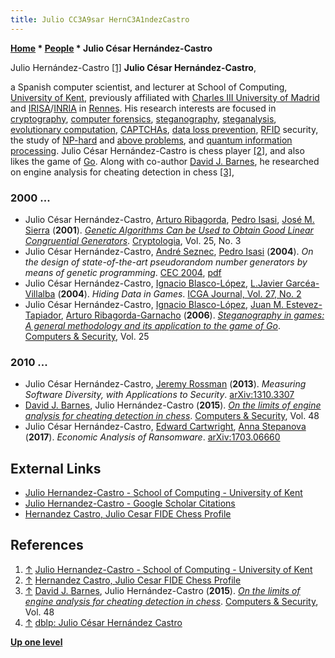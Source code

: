 ```yaml
---
title: Julio CC3A9sar HernC3A1ndezCastro
---
```

**[Home](Home "Home") \* [People](People "People") \* Julio César Hernández-Castro**



 [](File:JCHernandezCastro.jpg) Julio Hernández-Castro <a id="cite-note-1" href="#cite-ref-1">[1]</a> 
**Julio César Hernández-Castro**,  

a Spanish computer scientist, and lecturer at School of Computing, [University of Kent](https://en.wikipedia.org/wiki/University_of_Kent), 
previously affiliated with [Charles III University of Madrid](https://en.wikipedia.org/wiki/Charles_III_University_of_Madrid) and [IRISA](https://en.wikipedia.org/wiki/Research_Institute_of_Computer_Science_and_Random_Systems)/[INRIA](https://en.wikipedia.org/wiki/French_Institute_for_Research_in_Computer_Science_and_Automation) in [Rennes](https://en.wikipedia.org/wiki/Rennes). 
His research interests are focused in [cryptography](https://en.wikipedia.org/wiki/Cryptography), [computer forensics](https://en.wikipedia.org/wiki/Computer_forensics), [steganography](https://en.wikipedia.org/wiki/Steganography), 
[steganalysis](https://en.wikipedia.org/wiki/Steganalysis), [evolutionary computation](Genetic_Programming#EvolutionaryComputation "Genetic Programming"), 
[CAPTCHAs](https://en.wikipedia.org/wiki/CAPTCHA), 
[data loss prevention](https://en.wikipedia.org/wiki/Data_loss_prevention_software), 
[RFID](https://en.wikipedia.org/wiki/Radio-frequency_identification) security, the study of [NP-hard](https://en.wikipedia.org/wiki/NP-hard) and [above problems](https://en.wikipedia.org/wiki/P_versus_NP_problem), 
and [quantum information processing](https://en.wikipedia.org/wiki/Quantum_information_science). 
Julio César Hernández-Castro is chess player <a id="cite-note-2" href="#cite-ref-2">[2]</a>, 
and also likes the game of [Go](Go "Go"). Along with co-author [David J. Barnes](David_J._Barnes "David J. Barnes"), he researched on engine analysis for cheating detection in chess <a id="cite-note-3" href="#cite-ref-3">[3]</a>,



### 2000 ...


* Julio César Hernández-Castro, [Arturo Ribagorda](https://scholar.google.es/citations?user=0q4BhD8AAAAJ&hl=en), [Pedro Isasi](https://scholar.google.com/citations?user=BHf4l7wAAAAJ&hl=en), [José M. Sierra](https://dblp.org/pid/56/6864.html) (**2001**). *[Genetic Algorithms Can be Used to Obtain Good Linear Congruential Generators](https://www.tandfonline.com/doi/abs/10.1080/0161-110191889897)*. [Cryptologia](https://en.wikipedia.org/wiki/Cryptologia), Vol. 25, No. 3
* Julio César Hernández-Castro, [André Seznec](https://en.wikipedia.org/wiki/Andr%C3%A9_Seznec), [Pedro Isasi](https://scholar.google.com/citations?user=BHf4l7wAAAAJ&hl=en) (**2004**). *On the design of state-of-the-art pseudorandom number generators by means of genetic programming*. [CEC 2004](https://dblp.org/db/conf/cec/cec2004.html#HernandezSI04), [pdf](https://core.ac.uk/download/pdf/29399623.pdf)
* Julio César Hernández-Castro, [Ignacio Blasco-López](index.php?title=Ignacio_Blasco-L%C3%B3pez&action=edit&redlink=1 "Ignacio Blasco-López (page does not exist)"), [L.Javier Garcéa-Villalba](index.php?title=L.Javier_Garc%C3%A9a-Villalba&action=edit&redlink=1 "L.Javier Garcéa-Villalba (page does not exist)") (**2004**). *Hiding Data in Games*. [ICGA Journal, Vol. 27, No. 2](ICGA_Journal#27_2 "ICGA Journal")
* Julio César Hernández-Castro, [Ignacio Blasco-López](index.php?title=Ignacio_Blasco-L%C3%B3pez&action=edit&redlink=1 "Ignacio Blasco-López (page does not exist)"), [Juan M. Estevez-Tapiador](index.php?title=Juan_M._Estevez-Tapiador&action=edit&redlink=1 "Juan M. Estevez-Tapiador (page does not exist)"), [Arturo Ribagorda-Garnacho](index.php?title=Arturo_Ribagorda-Garnacho&action=edit&redlink=1 "Arturo Ribagorda-Garnacho (page does not exist)") (**2006**). *[Steganography in games: A general methodology and its application to the game of Go](https://www.sciencedirect.com/science/article/pii/S0167404805002002)*. [Computers & Security](https://www.journals.elsevier.com/computers-and-security/), Vol. 25


### 2010 ...


* Julio César Hernández-Castro, [Jeremy Rossman](https://dblp.org/pid/136/5723.html) (**2013**). *Measuring Software Diversity, with Applications to Security*. [arXiv:1310.3307](https://arxiv.org/abs/1310.3307)
* [David J. Barnes](David_J._Barnes "David J. Barnes"), Julio Hernández-Castro (**2015**). *[On the limits of engine analysis for cheating detection in chess](https://www.sciencedirect.com/science/article/pii/S0167404814001485)*. [Computers & Security](https://www.journals.elsevier.com/computers-and-security/), Vol. 48
* Julio César Hernández-Castro, [Edward Cartwright](https://www.researchgate.net/profile/Edward-Cartwright-3), [Anna Stepanova](https://www.researchgate.net/profile/Anna-Stepanova-6) (**2017**). *Economic Analysis of Ransomware*. [arXiv:1703.06660](https://arxiv.org/abs/1703.06660)


## External Links


* [Julio Hernandez-Castro - School of Computing - University of Kent](https://www.kent.ac.uk/computing/people/3110/hernandez-castro-julio)
* [Julio Hernandez-Castro - Google Scholar Citations](https://scholar.google.com/citations?user=XoQAX7YAAAAJ)
* [Hernandez Castro, Julio Cesar FIDE Chess Profile](https://ratings.fide.com/profile/2290820)


## References


1. <a id="cite-ref-1" href="#cite-note-1">↑</a> [Julio Hernandez-Castro - School of Computing - University of Kent](https://www.kent.ac.uk/computing/people/3110/hernandez-castro-julio)
2. <a id="cite-ref-2" href="#cite-note-2">↑</a> [Hernandez Castro, Julio Cesar FIDE Chess Profile](https://ratings.fide.com/profile/2290820)
3. <a id="cite-ref-3" href="#cite-note-3">↑</a> [David J. Barnes](David_J._Barnes "David J. Barnes"), Julio Hernández-Castro (**2015**). *[On the limits of engine analysis for cheating detection in chess](https://www.sciencedirect.com/science/article/pii/S0167404814001485)*. [Computers & Security](https://www.journals.elsevier.com/computers-and-security/), Vol. 48
4. <a id="cite-ref-4" href="#cite-note-4">↑</a> [dblp: Julio César Hernández Castro](https://dblp.org/pid/45/4009.html)

**[Up one level](People "People")**







 
